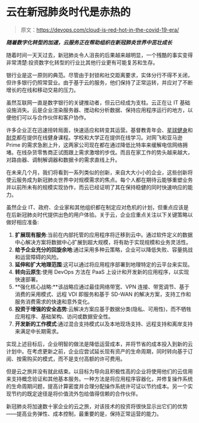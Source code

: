 # 云在新冠肺炎时代是赤热的

> 原文：<https://devops.com/cloud-is-red-hot-in-the-covid-19-era/>

***随着数字化转型的加速，云服务正在帮助组织在新冠肺炎世界中茁壮成长***

随着时间一天天过去，新冠肺炎令人沮丧的后果越来越明显，一个残酷的事实变得非常清楚:投资数字化转型的行业比其他行业更有可能复苏和生存。

银行业是这一原则的典范。尽管由于封锁和社交距离要求，实体分行不得不关闭，但许多银行仍照常营业。由于基于云的服务，他们保持了正常运转，并应对了不断增长的在线和移动交易的压力。

虽然互联网一直是数字银行的关键推动者，但云已经成为支柱。云正在让 IT 基础设施消失。云是企业渲染服务器、搅动和分析数据、保持应用程序运行的地方，以便他们可以与合作伙伴和客户协作。

许多企业正在迅速扭转局面，快速适应和转变其运营。基督教青年会、[星球健身](https://www.fox10phoenix.com/news/planet-fitness-among-companies-offering-at-home-workouts-during-covid-19-outbreak)和[耐克](https://www.mobilemarketer.com/news/nike-offers-workout-app-for-free-as-covid-19-keeps-people-indoors/574721/)都在提供在线健身课程。学校和大学正在提供在线学习。对网飞和亚马逊 Prime 的需求急剧上升，这两家公司现在都在通过降低比特率来缓解电信网络拥堵。在线杂货零售商正试图跟上需求激增的步伐。而且在家工作的势头越来越大，对路由器、调制解调器和数据卡的需求直线上升。

在未来几个月，我们将看到一系列类似的创新，来自大大小小的企业，这些创新将使云服务成为新冠肺炎世界中对规模需求的焦点。每个人都在期待云能够重塑业务并以前所未有的规模实现协作，而云已经证明了其在保持稳健的同时快速响应的能力。

虽然企业 IT、政府、企业家和其他组织都在制定应对危机的计划，但重点应该是在后新冠肺炎时代提供出色的用户体验。关于云，企业应重点关注以下关键策略以做好相应准备:

1.  **扩展现有服务**:当前在内部托管的应用程序将迁移到云中。通过软件定义的数据中心解决方案将数据中心扩展到超大规模，将有助于实现规模和业务灵活性。
2.  **给予企业充分的回旋余地**:通过采用多种云策略，企业可以降低失败、容量挑战和运营障碍的风险。
3.  **延伸和扩大地理范围**:这可以通过将应用程序部署到地理特定的云平台来实现。
4.  **转向云原生**:使用 DevOps 方法在 PaaS 上设计和开发新的应用程序，以实现快速部署。
5.  **强化核心战略:**该战略应通过最佳网络带宽、VPN 连接、带宽调节、基于消费的采用模式、远程 VDI 即服务和基于 SD-WAN 的解决方案，支持工作和服务消费需求的快速和意外变化。
6.  **投资于增强的安全态势**:云解决方案应基于数据分类(隐私、可用性)，而不牺牲应用程序、基础架构、访问或数据安全性。
7.  **开发新的工作模式**:通过混合支持模式以及本地现场支持、远程支持和离岸支持来满足中长期需求。

实现上述目标后，企业明智的做法是降低运营成本，并将节省的成本投入到新的云计划中。在考虑更新之前，企业应尝试延长现有资产的生命周期，同时转向基于订阅、按需购买的模式，而不是支付高额的许可费用。

但是云之旅并没有就此结束。以目标为导向且积极性高的企业将使用他们的云信用来支持概念验证和其他基本服务。一种方法是将应用程序容器化，并修复操作系统的生命周期问题，提高计算密度并合理分配操作系统许可证以节约成本。另一个实现节约的既定途径是将价值流外包给值得信赖的合作伙伴。

新冠肺炎将加速数十家企业的云之旅，对该技术的投资将很快显示出它们的优势——提高业务弹性、成本控制，最重要的是，保持正常运营的能力。
